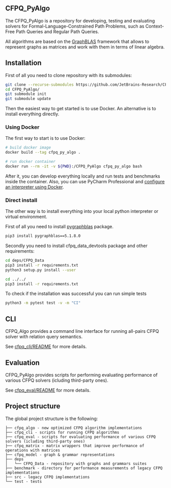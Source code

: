 ## CFPQ_PyAlgo

The CFPQ_PyAlgo is a repository for developing, testing and evaluating solvers for
Formal-Language-Constrained Path Problems, such as Context-Free Path Queries and Regular Path Queries.

All algorithms are based on the [GraphBLAS](http://graphblas.org/index.php?title=Graph_BLAS_Forum) framework that allows to represent graphs as matrices
and work with them in terms of linear algebra.

## Installation
First of all you need to clone repository with its submodules:

```bash
git clone --recurse-submodules https://github.com/JetBrains-Research/CFPQ_PyAlgo.git
cd CFPQ_PyAlgo/ 
git submodule init
git submodule update
```
Then the easiest way to get started is to use Docker. An alternative is to install everything directly.

### Using Docker
The first way to start is to use Docker:

```bash
# build docker image
docker build --tag cfpq_py_algo .

# run docker container
docker run --rm -it -v ${PWD}:/CFPQ_PyAlgo cfpq_py_algo bash
```
After it, you can develop everything locally and run tests and benchmarks inside the container. 
Also, you can use PyCharm Professional and [configure an interpreter using Docker](https://www.jetbrains.com/help/pycharm/using-docker-as-a-remote-interpreter.html).

### Direct install
The other way is to install everything into your local python interpreter or virtual environment.

First of all you need to install [pygraphblas](https://github.com/michelp/pygraphblas) package.
```bash
pip3 install pygraphblas==5.1.8.0
```
Secondly you need to install cfpq_data_devtools package and other requirements:

```bash
cd deps/CFPQ_Data
pip3 install -r requirements.txt
python3 setup.py install --user

cd ../../
pip3 install -r requirements.txt
```
To check if the installation was successful you can run simple tests
```bash
python3 -m pytest test -v -m "CI"
```

## CLI
CFPQ_Algo provides a command line interface for running 
all-pairs CFPQ solver with relation query semantics.

See [cfpq_cli/README](cfpq_cli/README.md) for more details.

## Evaluation

CFPQ_PyAlgo provides scripts for performing evaluating performance 
of various CFPQ solvers (icluding third-party ones).

See [cfpq_eval/README](cfpq_eval/README.md) for more details.

## Project structure
The global project structure is the following:

```
├── cfpq_algo - new optimized CFPQ algorithm implementations
├── cfpq_cli - scripts for running CFPQ algorithms
├── cfpq_eval - scripts for evaluating performance of various CFPQ solvers (icluding third-party ones)
├── cfpq_matrix - matrix wrappers that improve performance of operations with matrices
├── cfpq_model - graph & grammar representations
├── deps
│   └── CFPQ_Data - repository with graphs and grammars suites
├── benchmark - directory for performance measurements of legacy CFPQ implementations
├── src - legacy CFPQ implementations
└── test - tests
```
